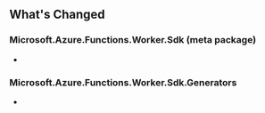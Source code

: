 ## What's Changed

<!-- Please add your release notes in the following format:
- My change description (#PR/#issue)
-->

### Microsoft.Azure.Functions.Worker.Sdk (meta package) <version>

- <entry>

### Microsoft.Azure.Functions.Worker.Sdk.Generators <version>

- <entry>
